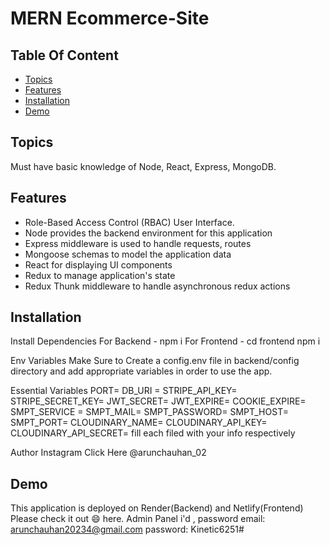 # MERN Ecommerce-Site

## Table Of Content
- [Topics](#topics)
- [Features](Features)
- [Installation](#installation)
- [Demo](#demo)

## Topics
Must have basic knowledge of Node, React, Express, MongoDB.

## Features
- Role-Based Access Control (RBAC) User Interface.
- Node provides the backend environment for this application
- Express middleware is used to handle requests, routes
- Mongoose schemas to model the application data
- React for displaying UI components
- Redux to manage application's state
- Redux Thunk middleware to handle asynchronous redux actions

## Installation
Install Dependencies
For Backend - npm i
For Frontend - cd frontend  npm i

Env Variables
Make Sure to Create a config.env file in backend/config directory and add appropriate variables in order to use the app.

Essential Variables PORT= DB_URI = STRIPE_API_KEY= STRIPE_SECRET_KEY= JWT_SECRET= JWT_EXPIRE= COOKIE_EXPIRE= SMPT_SERVICE = SMPT_MAIL= SMPT_PASSWORD= SMPT_HOST= SMPT_PORT= CLOUDINARY_NAME= CLOUDINARY_API_KEY= CLOUDINARY_API_SECRET= fill each filed with your info respectively

Author
Instagram Click Here @arunchauhan_02

## Demo
This application is deployed on Render(Backend) and Netlify(Frontend) Please check it out 😄 here.
Admin Panel i'd , password
email: arunchauhan20234@gmail.com
password: Kinetic6251#
